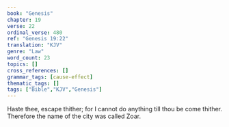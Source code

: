 ```yaml
---
book: "Genesis"
chapter: 19
verse: 22
ordinal_verse: 480
ref: "Genesis 19:22"
translation: "KJV"
genre: "Law"
word_count: 23
topics: []
cross_references: []
grammar_tags: [cause-effect]
thematic_tags: []
tags: ["Bible","KJV","Genesis"]
---
```

Haste thee, escape thither; for I cannot do anything till thou be come thither. Therefore the name of the city was called Zoar.
